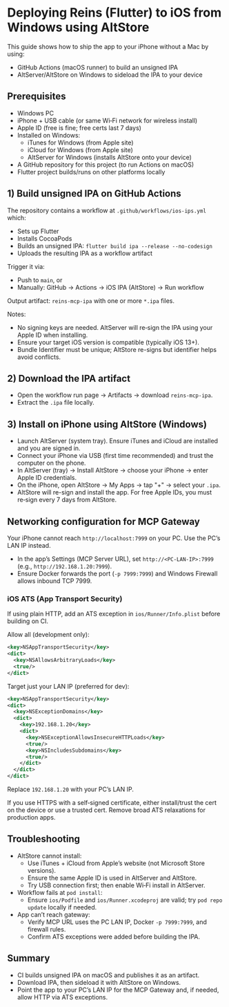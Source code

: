 # Deploying Reins (Flutter) to iOS from Windows using AltStore

This guide shows how to ship the app to your iPhone without a Mac by using:
- GitHub Actions (macOS runner) to build an unsigned IPA
- AltServer/AltStore on Windows to sideload the IPA to your device

## Prerequisites
- Windows PC
- iPhone + USB cable (or same Wi‑Fi network for wireless install)
- Apple ID (free is fine; free certs last 7 days)
- Installed on Windows:
  - iTunes for Windows (from Apple site)
  - iCloud for Windows (from Apple site)
  - AltServer for Windows (installs AltStore onto your device)
- A GitHub repository for this project (to run Actions on macOS)
- Flutter project builds/runs on other platforms locally

## 1) Build unsigned IPA on GitHub Actions
The repository contains a workflow at `.github/workflows/ios-ips.yml` which:
- Sets up Flutter
- Installs CocoaPods
- Builds an unsigned IPA: `flutter build ipa --release --no-codesign`
- Uploads the resulting IPA as a workflow artifact

Trigger it via:
- Push to `main`, or
- Manually: GitHub → Actions → iOS IPA (AltStore) → Run workflow

Output artifact: `reins-mcp-ipa` with one or more `*.ipa` files.

Notes:
- No signing keys are needed. AltServer will re‑sign the IPA using your Apple ID when installing.
- Ensure your target iOS version is compatible (typically iOS 13+).
- Bundle Identifier must be unique; AltStore re-signs but identifier helps avoid conflicts.

## 2) Download the IPA artifact
- Open the workflow run page → Artifacts → download `reins-mcp-ipa`.
- Extract the `.ipa` file locally.

## 3) Install on iPhone using AltStore (Windows)
- Launch AltServer (system tray). Ensure iTunes and iCloud are installed and you are signed in.
- Connect your iPhone via USB (first time recommended) and trust the computer on the phone.
- In AltServer (tray) → Install AltStore → choose your iPhone → enter Apple ID credentials.
- On the iPhone, open AltStore → My Apps → tap "+" → select your `.ipa`.
- AltStore will re-sign and install the app. For free Apple IDs, you must re‑sign every 7 days from AltStore.

## Networking configuration for MCP Gateway
Your iPhone cannot reach `http://localhost:7999` on your PC. Use the PC’s LAN IP instead.
- In the app’s Settings (MCP Server URL), set `http://<PC-LAN-IP>:7999` (e.g., `http://192.168.1.20:7999`).
- Ensure Docker forwards the port (`-p 7999:7999`) and Windows Firewall allows inbound TCP 7999.

### iOS ATS (App Transport Security)
If using plain HTTP, add an ATS exception in `ios/Runner/Info.plist` before building on CI.

Allow all (development only):
```xml
<key>NSAppTransportSecurity</key>
<dict>
  <key>NSAllowsArbitraryLoads</key>
  <true/>
</dict>
```

Target just your LAN IP (preferred for dev):
```xml
<key>NSAppTransportSecurity</key>
<dict>
  <key>NSExceptionDomains</key>
  <dict>
    <key>192.168.1.20</key>
    <dict>
      <key>NSExceptionAllowsInsecureHTTPLoads</key>
      <true/>
      <key>NSIncludesSubdomains</key>
      <true/>
    </dict>
  </dict>
</dict>
```
Replace `192.168.1.20` with your PC’s LAN IP.

If you use HTTPS with a self‑signed certificate, either install/trust the cert on the device or use a trusted cert. Remove broad ATS relaxations for production apps.

## Troubleshooting
- AltStore cannot install:
  - Use iTunes + iCloud from Apple’s website (not Microsoft Store versions).
  - Ensure the same Apple ID is used in AltServer and AltStore.
  - Try USB connection first; then enable Wi‑Fi install in AltServer.
- Workflow fails at `pod install`:
  - Ensure `ios/Podfile` and `ios/Runner.xcodeproj` are valid; try `pod repo update` locally if needed.
- App can’t reach gateway:
  - Verify MCP URL uses the PC LAN IP, Docker `-p 7999:7999`, and firewall rules.
  - Confirm ATS exceptions were added before building the IPA.

## Summary
- CI builds unsigned IPA on macOS and publishes it as an artifact.
- Download IPA, then sideload it with AltStore on Windows.
- Point the app to your PC’s LAN IP for the MCP Gateway and, if needed, allow HTTP via ATS exceptions.
